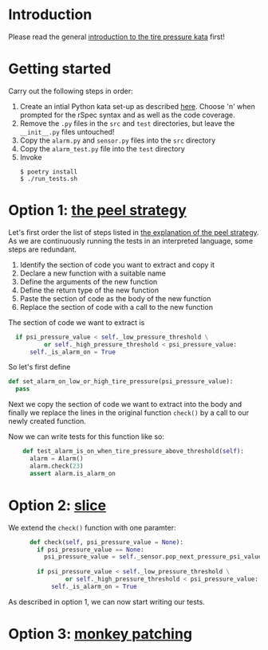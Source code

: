 # Introduction

Please read the general [introduction to the tire pressure kata](../README.md) first!

# Getting started

Carry out the following steps in order:

1. Create an intial Python kata set-up as described
   [here](https://github.com/zhendrikse/tdd/tree/master/cookiecutter).
   Choose 'n' when prompted for the rSpec syntax and as well as the code coverage.
2. Remove the `.py` files in the `src` and `test` directories, but leave the
   `__init__.py` files untouched!
3. Copy the `alarm.py` and `sensor.py` files into the `src` directory 
4. Copy the `alarm_test.py` file into the `test` directory
5. Invoke
   ```
   $ poetry install
   $ ./run_tests.sh
   ``` 

# Option 1: [the peel strategy](https://www.sammancoaching.org/learning_hours/testable_design/peel.html)

Let's first order the list of steps listed in 
[the explanation of the peel strategy](https://www.sammancoaching.org/learning_hours/testable_design/peel.html).
As we are continuously running the tests in an interpreted language, some
steps are redundant.

1. Identify the section of code you want to extract and copy it
2. Declare a new function with a suitable name
3. Define the arguments of the new function
4. Define the return type of the new function
5. Paste the section of code as the body of the new function
6. Replace the section of code with a call to the new function

The section of code we want to extract is

```python
  if psi_pressure_value < self._low_pressure_threshold \
          or self._high_pressure_threshold < psi_pressure_value:
      self._is_alarm_on = True
```

So let's first define

```python
def set_alarm_on_low_or_high_tire_pressure(psi_pressure_value):
  pass
```

Next we copy the section of code we want to extract into the body
and finally we replace the lines in the original function `check()`
by a call to our newly created function.

Now we can write tests for this function like so:

```python
    def test_alarm_is_on_when_tire_pressure_above_threshold(self):
      alarm = Alarm()
      alarm.check(23)
      assert alarm.is_alarm_on
```

  # Option 2: [slice](https://www.sammancoaching.org/learning_hours/testable_design/slice.html)

We extend the `check()` function with one paramter:

```python
      def check(self, psi_pressure_value = None):
        if psi_pressure_value == None:
          psi_pressure_value = self._sensor.pop_next_pressure_psi_value()
          
        if psi_pressure_value < self._low_pressure_threshold \
                or self._high_pressure_threshold < psi_pressure_value:
            self._is_alarm_on = True
```

As described in option 1, we can now start writing our tests.

  # Option 3: [monkey patching](https://betterprogramming.pub/what-are-duck-typing-and-monkey-patching-in-python-2f8e3d6b864f)

  